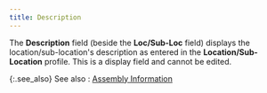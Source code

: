 ```yaml
---
title: Description
---
```



The **Description** field (beside  the **Loc/Sub-Loc** field) displays  the location/sub-location's description as entered in the **Location/Sub-Location** profile. This is a display field and cannot be edited.


{:.see_also}
See also
: [Assembly  Information](JavaScript:RelatedTopics1.Click())
